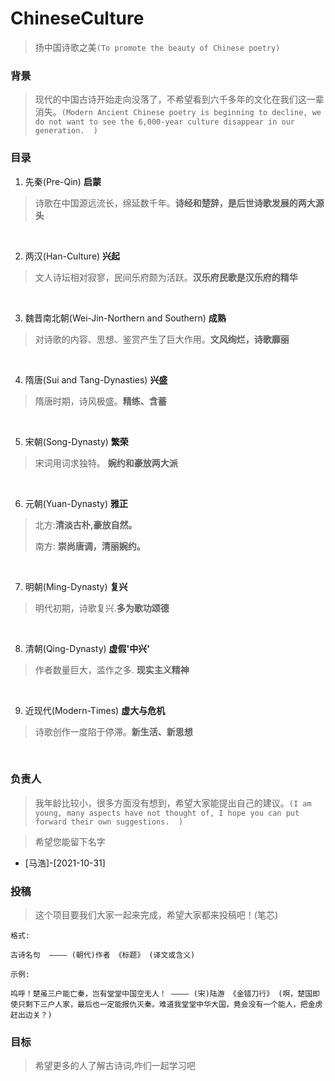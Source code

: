# ChineseCulture
> 扬中国诗歌之美`(To promote the beauty of Chinese poetry)`


###  背景
> 现代的中国古诗开始走向没落了，不希望看到六千多年的文化在我们这一辈消失。`(Modern Ancient Chinese poetry is beginning to decline, we do not want to see the 6,000-year culture disappear in our generation.  )`


###  目录
1. 先秦(Pre-Qin) **启蒙**
> 诗歌在中国源远流长，绵延数千年。**诗经和楚辞，是后世诗歌发展的两大源头**


<br>

2. 两汉(Han-Culture) **兴起**
> 文人诗坛相对寂寥，民间乐府颇为活跃。**汉乐府民歌是汉乐府的精华**

<br>

3. 魏晋南北朝(Wei-Jin-Northern and Southern) **成熟**
> 对诗歌的内容、思想、鉴赏产生了巨大作用。**文风绚烂，诗歌靡丽**

<br>

4. 隋唐(Sui and Tang-Dynasties) **兴盛**
> 隋唐时期，诗风极盛。**精练、含蓄**

<br>


5. 宋朝(Song-Dynasty) **繁荣**
> 宋词用词求独特。 **婉约和豪放两大派**

<br>

6. 元朝(Yuan-Dynasty) **雅正**
> 北方:**清淡古朴,豪放自然。**
> 
> 南方: **崇尚唐调，清丽婉约。**

<br>

7. 明朝(Ming-Dynasty) **复兴**
> 明代初期，诗歌复兴.**多为歌功颂德**

<br>

8. 清朝(Qing-Dynasty) **虚假'中兴'**
>作者数量巨大，滥作之多. **现实主义精神**

<br>

9. 近现代(Modern-Times) **虚大与危机**
> 诗歌创作一度陷于停滞。**新生活、新思想**

<br>

### 负责人
> 我年龄比较小，很多方面没有想到，希望大家能提出自己的建议。`(I am young, many aspects have not thought of, I hope you can put forward their own suggestions.  )`

> 希望您能留下名字

* [马浩]-[2021-10-31]

### 投稿
> 这个项目要我们大家一起来完成，希望大家都来投稿吧！(笔芯)
```text
格式:

古诗名句  ———— (朝代)作者 《标题》 (译文或含义)

示例:

呜呼！楚虽三户能亡秦，岂有堂堂中国空无人！ ———— (宋)陆游 《金错刀行》 (啊，楚国即使只剩下三户人家，最后也一定能报仇灭秦。难道我堂堂中华大国，竟会没有一个能人，把金虏赶出边关？)
```

### 目标
> 希望更多的人了解古诗词,咋们一起学习吧
